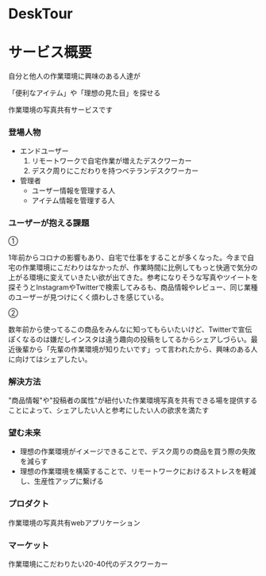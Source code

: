 # DeskTour

# **サービス概要**

自分と他人の作業環境に興味のある人達が

「便利なアイテム」や「理想の見た目」を探せる

作業環境の写真共有サービスです

### **登場人物**

- エンドユーザー
    1. リモートワークで自宅作業が増えたデスクワーカー
    2. デスク周りにこだわりを持つベテランデスクワーカー
- 管理者
    - ユーザー情報を管理する人
    - アイテム情報を管理する人

### **ユーザーが抱える課題**

①

1年前からコロナの影響もあり、自宅で仕事をすることが多くなった。今まで自宅の作業環境にこだわりはなかったが、作業時間に比例してもっと快適で気分の上がる環境に変えていきたい欲が出てきた。参考になりそうな写真やツイートを探そうとInstagramやTwitterで検索してみるも、商品情報やレビュー、同じ業種のユーザーが見つけにくく煩わしさを感じている。

②

数年前から使ってるこの商品をみんなに知ってもらいたいけど、Twitterで宣伝ぽくなるのは嫌だしインスタは違う趣向の投稿をしてるからシェアしづらい。最近後輩から「先輩の作業環境が知りたいです」って言われたから、興味のある人に向けてはシェアしたい。

### **解決方法**

"商品情報"や"投稿者の属性"が紐付いた作業環境写真を共有できる場を提供することによって、シェアしたい人と参考にしたい人の欲求を満たす

### 望む未来

- 理想の作業環境がイメージできることで、デスク周りの商品を買う際の失敗を減らす
- 理想の作業環境を構築することで、リモートワークにおけるストレスを軽減し、生産性アップに繋げる

### **プロダクト**

作業環境の写真共有webアプリケーション

### **マーケット**

作業環境にこだわりたい20-40代のデスクワーカー